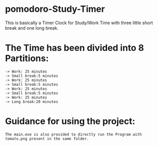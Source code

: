 # pomodoro-Study-Timer

This is basically a Timer Clock for Study/Work Time with three little short break and one long break.

# The Time has been divided into 8 Partitions:
    -> Work: 25 minutes
    -> Small break:5 minutes
    -> Work: 25 minutes
    -> Small break:5 minutes
    -> Work: 25 minutes
    -> Small break:5 minutes
    -> Work: 25 minutes
    -> Long break:20 minutes
    
    
# Guidance for using the project:   
    The main.exe is also provided to directly run the Program with tomato.png present in the same folder.
